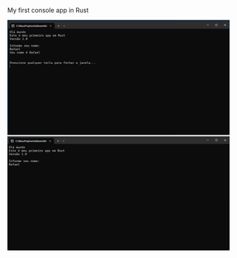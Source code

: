 My first console app in Rust

<img src="https://github.com/rafael-figueiredo-alves/Hello-World-in-Rust/blob/c91cc3ce130b8f2a4a5d7c1e0ec78d129733bde3/screenshots/picture-1.png"> <img src="https://github.com/rafael-figueiredo-alves/Hello-World-in-Rust/blob/c91cc3ce130b8f2a4a5d7c1e0ec78d129733bde3/screenshots/picture-2.png">
